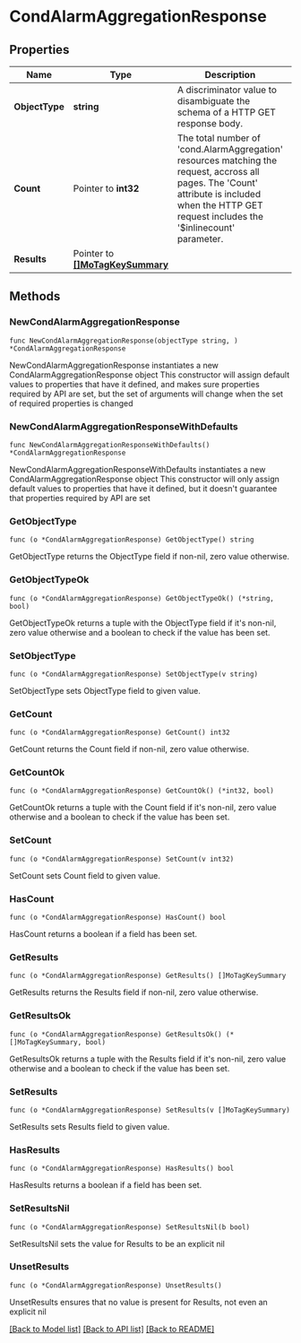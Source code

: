 # CondAlarmAggregationResponse

## Properties

Name | Type | Description | Notes
------------ | ------------- | ------------- | -------------
**ObjectType** | **string** | A discriminator value to disambiguate the schema of a HTTP GET response body. | 
**Count** | Pointer to **int32** | The total number of &#39;cond.AlarmAggregation&#39; resources matching the request, accross all pages. The &#39;Count&#39; attribute is included when the HTTP GET request includes the &#39;$inlinecount&#39; parameter. | [optional] 
**Results** | Pointer to [**[]MoTagKeySummary**](MoTagKeySummary.md) |  | [optional] 

## Methods

### NewCondAlarmAggregationResponse

`func NewCondAlarmAggregationResponse(objectType string, ) *CondAlarmAggregationResponse`

NewCondAlarmAggregationResponse instantiates a new CondAlarmAggregationResponse object
This constructor will assign default values to properties that have it defined,
and makes sure properties required by API are set, but the set of arguments
will change when the set of required properties is changed

### NewCondAlarmAggregationResponseWithDefaults

`func NewCondAlarmAggregationResponseWithDefaults() *CondAlarmAggregationResponse`

NewCondAlarmAggregationResponseWithDefaults instantiates a new CondAlarmAggregationResponse object
This constructor will only assign default values to properties that have it defined,
but it doesn't guarantee that properties required by API are set

### GetObjectType

`func (o *CondAlarmAggregationResponse) GetObjectType() string`

GetObjectType returns the ObjectType field if non-nil, zero value otherwise.

### GetObjectTypeOk

`func (o *CondAlarmAggregationResponse) GetObjectTypeOk() (*string, bool)`

GetObjectTypeOk returns a tuple with the ObjectType field if it's non-nil, zero value otherwise
and a boolean to check if the value has been set.

### SetObjectType

`func (o *CondAlarmAggregationResponse) SetObjectType(v string)`

SetObjectType sets ObjectType field to given value.


### GetCount

`func (o *CondAlarmAggregationResponse) GetCount() int32`

GetCount returns the Count field if non-nil, zero value otherwise.

### GetCountOk

`func (o *CondAlarmAggregationResponse) GetCountOk() (*int32, bool)`

GetCountOk returns a tuple with the Count field if it's non-nil, zero value otherwise
and a boolean to check if the value has been set.

### SetCount

`func (o *CondAlarmAggregationResponse) SetCount(v int32)`

SetCount sets Count field to given value.

### HasCount

`func (o *CondAlarmAggregationResponse) HasCount() bool`

HasCount returns a boolean if a field has been set.

### GetResults

`func (o *CondAlarmAggregationResponse) GetResults() []MoTagKeySummary`

GetResults returns the Results field if non-nil, zero value otherwise.

### GetResultsOk

`func (o *CondAlarmAggregationResponse) GetResultsOk() (*[]MoTagKeySummary, bool)`

GetResultsOk returns a tuple with the Results field if it's non-nil, zero value otherwise
and a boolean to check if the value has been set.

### SetResults

`func (o *CondAlarmAggregationResponse) SetResults(v []MoTagKeySummary)`

SetResults sets Results field to given value.

### HasResults

`func (o *CondAlarmAggregationResponse) HasResults() bool`

HasResults returns a boolean if a field has been set.

### SetResultsNil

`func (o *CondAlarmAggregationResponse) SetResultsNil(b bool)`

 SetResultsNil sets the value for Results to be an explicit nil

### UnsetResults
`func (o *CondAlarmAggregationResponse) UnsetResults()`

UnsetResults ensures that no value is present for Results, not even an explicit nil

[[Back to Model list]](../README.md#documentation-for-models) [[Back to API list]](../README.md#documentation-for-api-endpoints) [[Back to README]](../README.md)



